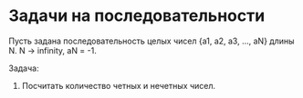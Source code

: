 # Задачи на последовательности

Пусть задана последовательность целых чисел {a1, a2, a3, ..., aN} длины N. N -> infinity, aN = -1.

Задача:

1) Посчитать количество четных и нечетных чисел.